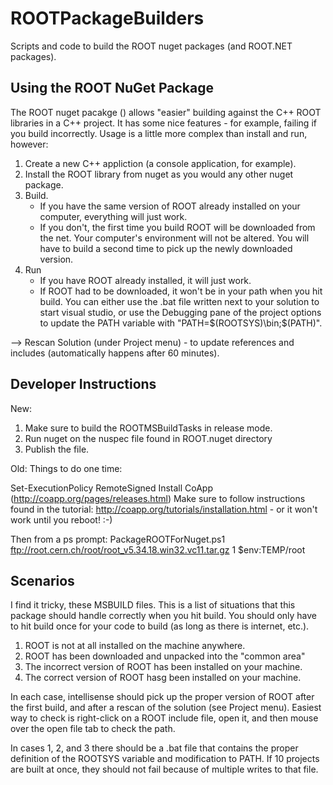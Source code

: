 ROOTPackageBuilders
===================

Scripts and code to build the ROOT nuget packages (and ROOT.NET packages).

Using the ROOT NuGet Package
------------

The ROOT nuget pacakge () allows "easier" building against the C++ ROOT libraries in a C++ project.
It has some nice features - for example, failing if you build incorrectly. Usage is a little more complex
than install and run, however:

1. Create a new C++ appliction (a console application, for example).
2. Install the ROOT library from nuget as you would any other nuget package.
3. Build.
   - If you have the same version of ROOT already installed on your computer, everything will just work.
   - If you don't, the first time you build ROOT will be downloaded from the net. Your computer's environment
     will not be altered. You will have to build a second time to pick up the newly downloaded version.
4. Run
   - If you have ROOT already installed, it will just work.
   - If ROOT had to be downloaded, it won't be in your path when you hit build. You can either use the .bat file
     written next to your solution to start visual studio, or use the Debugging pane of the project options to
	 update the PATH variable with "PATH=$(ROOTSYS)\bin;$(PATH)".
	 
--> Rescan Solution (under Project menu) - to update references and includes (automatically happens after 60 minutes).

Developer Instructions
------------

New:
1. Make sure to build the ROOTMSBuildTasks in release mode.
2. Run nuget on the nuspec file found in ROOT.nuget directory
3. Publish the file.

Old:
Things to do one time:

Set-ExecutionPolicy RemoteSigned
Install CoApp (http://coapp.org/pages/releases.html) Make sure to follow instructions found in the tutorial: http://coapp.org/tutorials/installation.html - or it won't work until you reboot! :-)

Then from a ps prompt:
PackageROOTForNuget.ps1 ftp://root.cern.ch/root/root_v5.34.18.win32.vc11.tar.gz 1 $env:TEMP/root

Scenarios
---------

I find it tricky, these MSBUILD files. This is a list of situations that this package should handle correctly when you hit build. You should only have to
hit build once for your code to build (as long as there is internet, etc.).

1. ROOT is not at all installed on the machine anywhere.
2. ROOT has been downloaded and unpacked into the "common area"
3. The incorrect version of ROOT has been installed on your machine.
4. The correct version of ROOT hasg been installed on your machine.

In each case, intellisense should pick up the proper version of ROOT after the first build, and after a rescan of the solution (see Project menu).
Easiest way to check is right-click on a ROOT include file, open it, and then mouse over the open file tab to check the path.

In cases 1, 2, and 3 there should be a .bat file that contains the proper definition of the ROOTSYS variable and modification to PATH.
If 10 projects are built at once, they should not fail because of multiple writes to that file.

